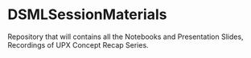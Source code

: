 # DSMLSessionMaterials
Repository that will contains all the Notebooks and Presentation Slides, Recordings of UPX Concept Recap Series.
